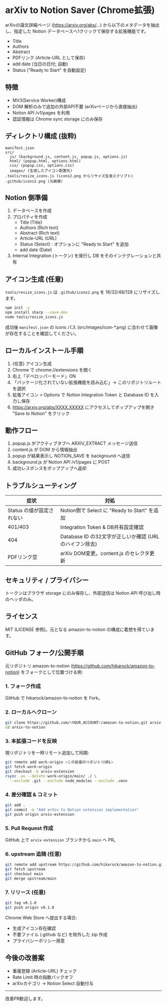 # arXiv to Notion Saver (Chrome拡張)

arXivの論文詳細ページ (https://arxiv.org/abs/...) から以下のメタデータを抽出し、指定した Notion データベースへ1クリックで保存する拡張機能です。

- Title
- Authors
- Abstract
- PDFリンク (Article-URL として保存)
- add date (当日の日付; 自動)
- Status ("Ready to Start" を自動設定)

## 特徴
- MV3(Service Worker)構成
- DOM 解析のみで追加の外部API不要 (arXivページから直接抽出)
- Notion API /v1/pages を利用
- 認証情報は Chrome sync storage にのみ保存

## ディレクトリ構成 (抜粋)
```
manifest.json
src/
  js/ (background.js, content.js, popup.js, options.js)
  html/ (popup.html, options.html)
  css/ (popup.css, options.css)
  images/ (生成したアイコン配置先)
.tools/resize_icons.js (icons2.png からリサイズ生成スクリプト)
.github/icons2.png (元画像)
```

## Notion 側準備
1. データベースを作成
2. プロパティを作成
   - Title (Title)
   - Authors (Rich text)
   - Abstract (Rich text)
   - Article-URL (URL)
   - Status (Select) : オプションに "Ready to Start" を追加
   - add date (Date)
3. Internal Integration (トークン) を発行し DB をそのインテグレーションと共有

## アイコン生成 (任意)
`tools/resize_icons.js` は `.github/icons2.png` を 16/32/48/128 にリサイズします。

```bash
npm init -y
npm install sharp --save-dev
node tools/resize_icons.js
```

成功後 `manifest.json` の icons パス (src/images/icon-*.png) に合わせて画像が存在することを確認してください。

## ローカルインストール手順
1. (任意) アイコン生成
2. Chrome で chrome://extensions を開く
3. 右上「デベロッパーモード」ON
4. 「パッケージ化されていない拡張機能を読み込む」→ このリポジトリルートを選択
5. 拡張アイコン > Options で Notion Integration Token と Database ID を入力し保存
6. https://arxiv.org/abs/XXXX.XXXXX にアクセスしてポップアップを開き "Save to Notion" をクリック

## 動作フロー
1. popup.js がアクティブタブへ ARXIV_EXTRACT メッセージ送信
2. content.js が DOM から情報抽出
3. popup が結果表示し NOTION_SAVE を background へ送信
4. background.js が Notion API /v1/pages に POST
5. 成功レスポンスをポップアップへ返却

## トラブルシューティング
| 症状 | 対処 |
|------|------|
| Status の値が設定されない | Notion側で Select に "Ready to Start" を追加 |
| 401/403 | Integration Token & DB共有設定確認 |
| 404 | Database ID の32文字が正しいか確認 (URLのハイフン除去) |
| PDFリンク空 | arXiv DOM変更。content.js のセレクタ更新 |

## セキュリティ / プライバシー
トークンはブラウザ storage にのみ保存し、外部送信は Notion API 呼び出し時のヘッダのみ。

## ライセンス
MIT (LICENSE 参照)。元となる amazon-to-notion の構成に着想を得ています。

## GitHub フォーク/公開手順
元リポジトリ amazon-to-notion (https://github.com/hikarock/amazon-to-notion) をフォークとして位置づける例:

### 1. フォーク作成
GitHub で hikarock/amazon-to-notion を Fork。

### 2. ローカルへクローン
```bash
git clone https://github.com/<YOUR_ACCOUNT>/amazon-to-notion.git arxiv-to-notion
cd arxiv-to-notion
```

### 3. 本拡張コードを反映
現リポジトリを一時リモート追加して同期:
```bash
git remote add work-origin <この拡張のリポジトリURL>
git fetch work-origin
git checkout -b arxiv-extension
rsync -av --delete work-origin/main/ ./ \
  --exclude .git --exclude node_modules --exclude .venv
```

### 4. 差分確認 & コミット
```bash
git add .
git commit -m "Add arXiv to Notion extension implementation"
git push origin arxiv-extension
```

### 5. Pull Request 作成
GitHub 上で `arxiv-extension` ブランチから `main` へ PR。

### 6. upstream 追随 (任意)
```bash
git remote add upstream https://github.com/hikarock/amazon-to-notion.git
git fetch upstream
git checkout main
git merge upstream/main
```

### 7. リリース (任意)
```bash
git tag v0.1.0
git push origin v0.1.0
```
Chrome Web Store へ提出する場合:
- 生成アイコン存在確認
- 不要ファイル (.github など) を除外した zip 作成
- プライバシーポリシー用意

## 今後の改善案
- 重複登録 (Article-URL) チェック
- Rate Limit 時の指数バックオフ
- arXivカテゴリ -> Notion Select 自動付与

---
改善PR歓迎します。
